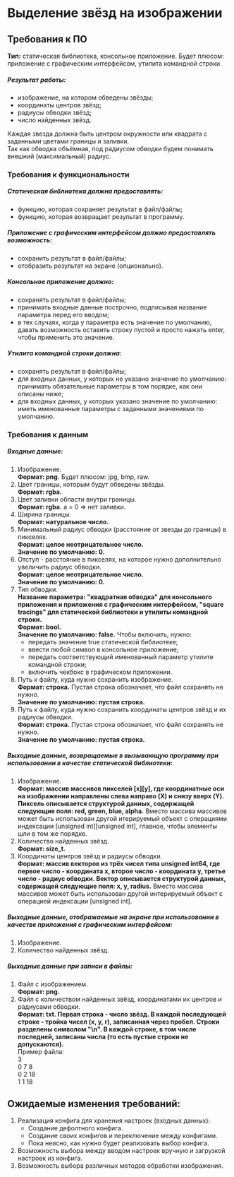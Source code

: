 # Выделение звёзд на изображении

## Требования к ПО

**Тип:** статическая библиотека, консольное приложение. Будет плюсом: приложение с графическим интерфейсом, утилита командной строки.

##### Результат работы:
- изображение, на котором обведены звёзды;
- координаты центров звёзд;
- радиусы обводки звёзд;
- число найденных звёзд.

Каждая звезда должна быть центром окружности или квадрата с заданными цветами границы и заливки.\
Так как обводка объёмная, под радиусом обводки будем понимать внешний (максимальный) радиус.

### Требования к функциональности

##### Статическая библиотека должна предоставлять:
- функцию, которая сохраняет результат в файл/файлы;
- функцию, которая возвращает результат в программу.

##### Приложение с графическим интерфейсом должно предоставлять возможность:
- сохранить результат в файл/файлы;
- отобразить результат на экране (опционально).

##### Консольное приложение должно:
- сохранять результат в файл/файлы;
- принимать входные данные построчно, подписывая название параметра перед его вводом;
- в тех случаях, когда у параметра есть значение по умолчанию, давать возможность оставить строку пустой и просто нажать enter, чтобы применить это значение.

##### Утилита командной строки должна:
- сохранять результат в файл/файлы;
- для входных данных, у которых не указано значение по умолчанию: принимать обязательные параметры в том порядке, как они описаны ниже;
- для входных данных, у которых указано значение по умолчанию: иметь именованные параметры с заданными значениями по умолчанию.

### Требования к данным

##### Входные данные:
1. Изображение.\
**Формат: png.** Будет плюсом: jpg, bmp, raw.
1. Цвет границы, которым будут обведены звёзды.\
**Формат: rgba.**
1. Цвет заливки области внутри границы.\
**Формат: rgba.** a = 0 => нет заливки.
1. Ширина границы.\
**Формат: натуральное число.**
1. Минимальный радиус обводки (расстояние от звезды до границы) в пикселях.\
**Формат: целое неотрицательное число.**\
**Значение по умолчанию: 0.**
1. Отступ - расстояние в пикселях, на которое нужно дополнительно увеличить радиус обводки.\
**Формат: целое неотрицательное число.**\
**Значение по умолчанию: 0.**
1. Тип обводки.\
**Название параметра: "квадратная обводка" для консольного приложения и приложения с графическим интерфейсом, "square tracings" для статической библиотеки и утилиты командной строки.**\
**Формат: bool.**\
**Значение по умолчанию: false.** Чтобы включить, нужно:
    - передать значение true статической библиотеке;
    - ввести любой символ в консольное приложение;
    - передать соответствующий именованный параметр утилите командной строки;
    - включить чекбокс в графическом приложении.
1. Путь к файлу, куда нужно сохранить изображение.\
**Формат: строка.** Пустая строка обозначает, что файл сохранять не нужно.\
**Значение по умолчанию: пустая строка.**
1. Путь к файлу, куда нужно сохранить координаты центров звёзд и их радиусы обводки.\
**Формат: строка.** Пустая строка обозначает, что файл сохранять не нужно.\
**Значение по умолчанию: пустая строка.**

##### Выходные данные, возвращаемые в вызывающую программу при использовании в качестве статической библиотеки:
1. Изображение.\
**Формат: массив массивов пикселей [x][y], где координатные оси на изображении направлены слева направо (X) и снизу вверх (Y). Пиксель описывается структурой данных, содержащей следующие поля: red, green, blue, alpha.** Вместо массива массивов может быть использован другой итерируемый объект с операциями индексации [unsigned int][unsigned int], главное, чтобы элементы шли в том же порядке.
1. Количество найденных звёзд.\
**Формат: size_t.**
1. Координаты центров звёзд и радиусы обводки.\
**Формат: массив векторов из трёх чисел типа unsigned int64, где первое число - координата x, второе число - координата y, третье число - радиус обводки. Вектор описывается структурой данных, содержащей следующие поля: x, y, radius.** Вместо массива массивов может быть использован другой интерируемый объект с операцией индексации [unsigned int].

##### Выходные данные, отображаемые на экране при использовании в качестве приложения с графическим интерфейсом:
1. Изображение.
1. Количество найденных звёзд.

##### Выходные данные при записи в файлы:
1. Файл с изображением.\
**Формат: png.**
1. Файл с количеством найденных звёзд, координатами их центров и радиусами обводки.\
**Формат: txt. Первая строка - число звёзд. В каждой последующей строке - тройка чисел (x, y, r), записанная через пробел. Строки разделены символом "\n". В каждой строке, в том числе последней, записаны числа (то есть пустые строки не допускаются).**\
Пример файла:\
3\
0 7 8\
0 2 18\
1 1 18

## Ожидаемые изменения требований:
1. Реализация конфига для хранения настроек (входных данных):
    - Создание дефолтного конфига.
    - Создание своих конфигов и переключение между конфигами.
    - Пока неясно, как нужно будет реализовать выбор конфига.
1. Возможность выбора между вводом настроек вручную и загрузкой настроек из конфига.
1. Возможность выбора различных методов обработки изображения.
